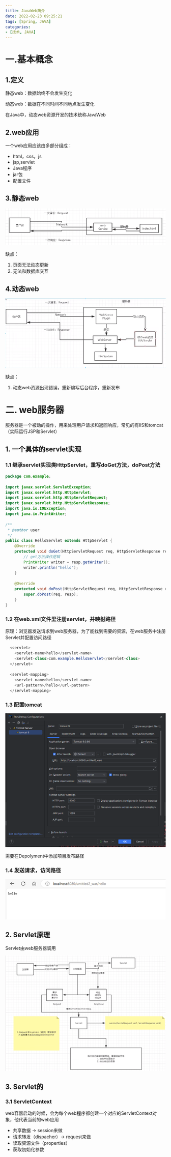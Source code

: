 ```yaml
---
title: JavaWeb简介
date: 2022-02-23 09:25:21
tags: [Spring, JAVA]
categories:
- [技术, JAVA]
---
```


# 一.基本概念

## 1.定义

静态web：数据始终不会发生变化

动态web：数据在不同时间不同地点发生变化

在Java中，动态web资源开发的技术统称JavaWeb



## 2.web应用

一个web应用应该由多部分组成：

- html，css，js
- jsp,servlet
- Java程序
- jar包
- 配置文件



## 3.静态web

![静态web](https://raw.githubusercontent.com/liujing23/FigureBed/main/blog/img/20240229112731.png)

缺点：

1. 页面无法动态更新
2. 无法和数据库交互



## 4.动态web

![动态web](https://raw.githubusercontent.com/liujing23/FigureBed/main/blog/img/20240229111501.png)

缺点：

1. 动态web资源出现错误，重新编写后台程序，重新发布



# 二. web服务器

服务器是一个被动的操作，用来处理用户请求和返回响应，常见的有IIS和tomcat（实际运行JSP和Servlet）

## 1. 一个具体的servlet实现

### 1.1 继承servlet实现类HttpServlet，重写doGet方法，doPost方法

```java
package com.example;

import javax.servlet.ServletException;
import javax.servlet.http.HttpServlet;
import javax.servlet.http.HttpServletRequest;
import javax.servlet.http.HttpServletResponse;
import java.io.IOException;
import java.io.PrintWriter;

/**
 * @author user 
 */
public class HelloServlet extends HttpServlet {
    @Override
    protected void doGet(HttpServletRequest req, HttpServletResponse resp) throws ServletException, IOException {
        // get方法操作逻辑
        PrintWriter writer = resp.getWriter();
        writer.println("hello");
    }

    @Override
    protected void doPost(HttpServletRequest req, HttpServletResponse resp) throws ServletException, IOException {
        super.doPost(req, resp);
    }
}
```

### 1.2 在web.xml文件里注册servlet，并映射路径

原理：浏览器发送请求到web服务器，为了能找到需要的资源，在web服务中注册Servlet并配置访问路径

```java
  <servlet>
    <servlet-name>hello</servlet-name>
    <servlet-class>com.example.HelloServlet</servlet-class>
  </servlet>
  
  <servlet-mapping>
    <servlet-name>hello</servlet-name>
    <url-pattern>/hello</url-pattern>
  </servlet-mapping>
```

### 1.3 配置tomcat

![配置tomcat](https://raw.githubusercontent.com/liujing23/FigureBed/main/blog/img/20240304094943.png)

需要在Depolyment中添加项目发布路径

### 1.4 发送请求，访问路径

![请求结果](https://raw.githubusercontent.com/liujing23/FigureBed/main/blog/img/20240304095259.png)

## 2. Servlet原理

Servlet由web服务器调用

![Servlet原理](https://raw.githubusercontent.com/liujing23/FigureBed/main/blog/img/20240304101917.png)

## 3. Servlet的

### 3.1 ServletContext

web容器启动的时候，会为每个web程序都创建一个对应的ServletContext对象，他代表当前的web应用

- 共享数据 -> session来做
- 请求转发（dispacher）-> request来做
- 读取资源文件（properties）
- 获取初始化参数


